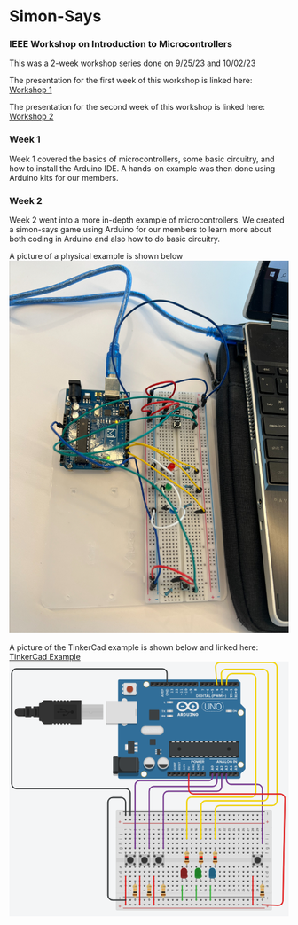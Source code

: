 # Simon-Says
### IEEE Workshop on Introduction to Microcontrollers

This was a 2-week workshop series done on 9/25/23 and 10/02/23

The presentation for the first week of this workshop is linked here: [Workshop 1](https://docs.google.com/presentation/d/1tpx0dH-U_lhxfJUoJJe8hyobWCU6OQWlZdtda2sNHKU/edit#slide=id.g282488c5e96_0_51)

The presentation for the second week of this workshop is linked here: [Workshop 2](https://docs.google.com/presentation/d/1rNxSnq_mr1zNdd4yuPJOM8jhLGElW5EtsAxfe7oRIMw/edit#slide=id.g285af8a9787_0_145)

### Week 1
Week 1 covered the basics of microcontrollers, some basic circuitry, and how to install the Arduino IDE. A hands-on example was then done using Arduino kits for our members.

### Week 2
Week 2 went into a more in-depth example of microcontrollers. We created a simon-says game using Arduino for our members to learn more about both coding in Arduino and also how to do basic circuitry.

A picture of a physical example is shown below ![physical_example](https://github.com/cespejo15/Simon-Says/blob/main/Simon-Says.jpeg)

A picture of the TinkerCad example is shown below and linked here: [TinkerCad Example](https://www.tinkercad.com/things/9ludxbhLgMe-copy-of-ieee-simon-game/editel?tenant=circuits)
![tinkercad_example](https://github.com/cespejo15/Simon-Says/blob/main/Simon-Says_TinkerCAD.PNG)
